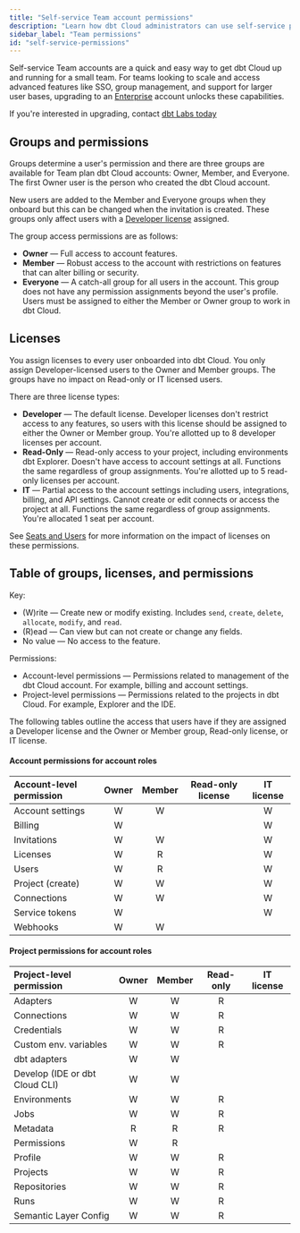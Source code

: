 ```yaml
---
title: "Self-service Team account permissions"
description: "Learn how dbt Cloud administrators can use self-service permissions to control access in a dbt Cloud Team account."
sidebar_label: "Team permissions"
id: "self-service-permissions"
---
```


Self-service Team accounts are a quick and easy way to get dbt Cloud up and running for a small team. For teams looking to scale and access advanced features like SSO, group management, and support for larger user bases, upgrading to an [Enterprise](/docs/cloud/manage-access/enterprise-permissions) account unlocks these capabilities. 

If you're interested in upgrading, contact [dbt Labs today](https://www.getdbt.com/contact)

## Groups and permissions

Groups determine a user's permission and there are three groups are available for Team plan dbt Cloud accounts: Owner, Member, and Everyone. The first Owner user is the person who created the dbt Cloud account. 

New users are added to the Member and Everyone groups when they onboard but this can be changed when the invitation is created. These groups only affect users with a [Developer license](#licenses) assigned. 

The group access permissions are as follows:

- **Owner** &mdash; Full access to account features.
- **Member** &mdash; Robust access to the account with restrictions on features that can alter billing or security.
- **Everyone** &mdash; A catch-all group for all users in the account. This group does not have any permission assignments beyond the user's profile. Users must be assigned to either the Member or Owner group to work in dbt Cloud. 

## Licenses

You assign licenses to every user onboarded into dbt Cloud. You only assign Developer-licensed users to the Owner and Member groups. The groups have no impact on Read-only or IT licensed users.

There are three license types:

- **Developer** &mdash; The default license. Developer licenses don't restrict access to any features, so users with this license should be assigned to either the Owner or Member group. You're allotted up to 8 developer licenses per account.
- **Read-Only** &mdash; Read-only access to your project, including environments dbt Explorer. Doesn't have access to account settings at all. Functions the same regardless of group assignments. You're allotted up to 5 read-only licenses per account.
- **IT** &mdash; Partial access to the account settings including users, integrations, billing, and API settings. Cannot create or edit connects or access the project at all. Functions the same regardless of group assignments. You're allocated 1 seat per account.

See [Seats and Users](/docs/cloud/manage-access/seats-and-users) for more information on the impact of licenses on these permissions.

## Table of groups, licenses, and permissions

Key:

* (W)rite &mdash; Create new or modify existing. Includes `send`, `create`, `delete`, `allocate`, `modify`, and `read`.
* (R)ead &mdash; Can view but can not create or change any fields.
* No value &mdash; No access to the feature.

Permissions:

* Account-level permissions &mdash; Permissions related to management of the dbt Cloud account. For example, billing and account settings.
* Project-level permissions &mdash; Permissions related to the projects in dbt Cloud. For example, Explorer and the IDE.

The following tables outline the access that users have if they are assigned a Developer license and the Owner or Member group, Read-only license, or IT license.

#### Account permissions for account roles

| Account-level permission| Owner | Member | Read-only license|  IT license  |
|:------------------------|:-----:|:------:|:----------------:|:------------:|
| Account settings        |   W   |   W    |                  |       W      |
| Billing                 |   W   |        |                  |       W      |
| Invitations             |   W   |   W    |                  |       W      |
| Licenses                |   W   |   R    |                  |       W      |
| Users                   |   W   |   R    |                  |       W      |
| Project (create)        |   W   |   W    |                  |       W      |
| Connections             |   W   |   W    |                  |       W      |
| Service tokens          |   W   |        |                  |       W      |
| Webhooks                |   W   |   W    |                  |              |
 
#### Project permissions for account roles

|Project-level permission | Owner | Member  | Read-only | IT license |
|:------------------------|:-----:|:-------:|:---------:|:----------:|
| Adapters                |   W   |    W    |    R      |             |
| Connections             |   W   |    W    |    R      |             |
| Credentials             |   W   |    W    |    R      |             |
| Custom env. variables   |   W   |    W    |    R      |             |
| dbt adapters            |   W   |    W    |           |             |
| Develop (IDE or dbt Cloud CLI)| W |  W    |           |             |
| Environments            |   W   |    W    |    R      |             |
| Jobs                    |   W   |    W    |    R      |             |
| Metadata                |   R   |    R    |    R      |             |
| Permissions             |   W   |    R    |           |             |
| Profile                 |   W   |    W    |    R      |             |
| Projects                |   W   |    W    |    R      |             |
| Repositories            |   W   |    W    |    R      |             |
| Runs                    |   W   |    W    |    R      |             |
| Semantic Layer Config   |   W   |    W    |    R      |             |


